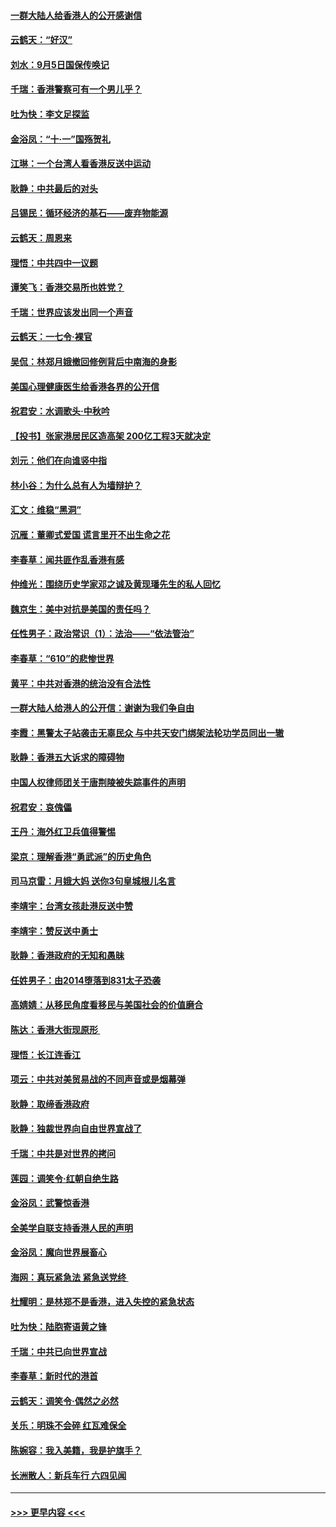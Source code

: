 #### [一群大陆人给香港人的公开感谢信](../pages/nsc993/n11514797.md?t=09130111) 
#### [云鹤天：“好汉”](../pages/nsc993/n11513536.md?t=09130111) 
#### [刘水：9月5日国保传唤记](../pages/nsc993/n11513460.md?t=09130111) 
#### [千瑞：香港警察可有一个男儿乎？](../pages/nsc993/n11513109.md?t=09130111) 
#### [吐为快：李文足探监](../pages/nsc993/n11509622.md?t=09130111) 
#### [金浴凤：“十‧一”国殇贺礼](../pages/nsc993/n11509593.md?t=09130111) 
#### [江琳：一个台湾人看香港反送中运动](../pages/nsc993/n11509211.md?t=09130111) 
#### [耿静：中共最后的对头](../pages/nsc993/n11508308.md?t=09130111) 
#### [吕锡民：循环经济的基石——废弃物能源](../pages/nsc993/n11508212.md?t=09130111) 
#### [云鹤天：周恩来](../pages/nsc993/n11508055.md?t=09130111) 
#### [理悟：中共四中一议题](../pages/nsc993/n11507782.md?t=09130111) 
#### [谭笑飞：香港交易所也姓党？](../pages/nsc993/n11507753.md?t=09130111) 
#### [千瑞：世界应该发出同一个声音](../pages/nsc993/n11507290.md?t=09130111) 
#### [云鹤天：一七令‧裸官](../pages/nsc993/n11507177.md?t=09130111) 
#### [吴侃：林郑月娥撤回修例背后中南海的身影](../pages/nsc993/n11506876.md?t=09130111) 
#### [美国心理健康医生给香港各界的公开信](../pages/nsc993/n11506809.md?t=09130111) 
#### [祝君安：水调歌头‧中秋吟](../pages/nsc993/n11506758.md?t=09130111) 
#### [【投书】张家港居民区造高架 200亿工程3天就决定](../pages/nsc993/n11506682.md?t=09130111) 
#### [刘元：他们在向谁竖中指](../pages/nsc993/n11505384.md?t=09130111) 
#### [林小谷：为什么总有人为墙辩护？](../pages/nsc993/n11505226.md?t=09130111) 
#### [汇文：维稳“黑洞”](../pages/nsc993/n11504347.md?t=09130111) 
#### [沉雁：董卿式爱国 谎言里开不出生命之花](../pages/nsc993/n11503215.md?t=09130111) 
#### [李春草：闻共匪作乱香港有感](../pages/nsc993/n11503072.md?t=09130111) 
#### [仲维光：围绕历史学家邓之诚及黄现璠先生的私人回忆](../pages/nsc993/n11501330.md?t=09130111) 
#### [魏京生：美中对抗是美国的责任吗？](../pages/nsc993/n11500723.md?t=09130111) 
#### [任性男子：政治常识（1）：法治——“依法管治”](../pages/nsc993/n11500791.md?t=09130111) 
#### [李春草：“610”的悲惨世界](../pages/nsc993/n11501141.md?t=09130111) 
#### [黄平：中共对香港的统治没有合法性](../pages/nsc993/n11499473.md?t=09130111) 
#### [一群大陆人给港人的公开信：谢谢为我们争自由](../pages/nsc993/n11500402.md?t=09130111) 
#### [李霞：黑警太子站袭击无辜民众 与中共天安门绑架法轮功学员同出一辙](../pages/nsc993/n11499805.md?t=09130111) 
#### [耿静：香港五大诉求的障碍物](../pages/nsc993/n11497578.md?t=09130111) 
#### [中国人权律师团关于唐荆陵被失踪事件的声明](../pages/nsc993/n11500014.md?t=09130111) 
#### [祝君安：哀傀儡](../pages/nsc993/n11499776.md?t=09130111) 
#### [王丹：海外红卫兵值得警惕](../pages/nsc993/n11498138.md?t=09130111) 
#### [梁京：理解香港“勇武派”的历史角色](../pages/nsc993/n11498006.md?t=09130111) 
#### [司马京雷：月娥大妈  送你3句皇城根儿名言](../pages/nsc993/n11497885.md?t=09130111) 
#### [李靖宇：台湾女孩赴港反送中赞](../pages/nsc993/n11497721.md?t=09130111) 
#### [李靖宇：赞反送中勇士](../pages/nsc993/n11497452.md?t=09130111) 
#### [耿静：香港政府的无知和愚昧](../pages/nsc993/n11494238.md?t=09130111) 
#### [任姓男子：由2014堕落到831太子恐袭](../pages/nsc993/n11496683.md?t=09130111) 
#### [高婧婧：从移民角度看移民与美国社会的价值磨合](../pages/nsc993/n11495757.md?t=09130111) 
#### [陈达：香港大街现原形 ](../pages/nsc993/n11495441.md?t=09130111) 
#### [理悟：长江连香江](../pages/nsc993/n11495377.md?t=09130111) 
#### [项云：中共对美贸易战的不同声音或是烟幕弹](../pages/nsc993/n11494929.md?t=09130111) 
#### [耿静：取缔香港政府](../pages/nsc993/n11494218.md?t=09130111) 
#### [耿静：独裁世界向自由世界宣战了](../pages/nsc993/n11494190.md?t=09130111) 
#### [千瑞：中共是对世界的拷问](../pages/nsc993/n11493021.md?t=09130111) 
#### [莲园：调笑令‧红朝自绝生路](../pages/nsc993/n11493011.md?t=09130111) 
#### [金浴凤：武警惊香港](../pages/nsc993/n11492994.md?t=09130111) 
#### [全美学自联支持香港人民的声明](../pages/nsc993/n11492630.md?t=09130111) 
#### [金浴凤：魔向世界展畜心](../pages/nsc993/n11492599.md?t=09130111) 
#### [海网：真玩紧急法 紧急送党终 ](../pages/nsc993/n11492535.md?t=09130111) 
#### [杜耀明：是林郑不是香港，进入失控的紧急状态](../pages/nsc993/n11491420.md?t=09130111) 
#### [吐为快：陆胞寄语黄之锋](../pages/nsc993/n11491117.md?t=09130111) 
#### [千瑞：中共已向世界宣战](../pages/nsc993/n11490123.md?t=09130111) 
#### [李春草：新时代的港首](../pages/nsc993/n11489864.md?t=09130111) 
#### [云鹤天：调笑令·偶然之必然](../pages/nsc993/n11489701.md?t=09130111) 
#### [关乐：明珠不会碎 红瓦难保全](../pages/nsc993/n11489647.md?t=09130111) 
#### [陈婉容：我入美籍，我是护旗手？](../pages/nsc993/n11487908.md?t=09130111) 
#### [长洲散人：新兵车行 六四见闻](../pages/nsc993/n11487729.md?t=09130111) 

----
#### [ >>> 更早内容 <<< ](../indexes/nsc993-earlier.md)
